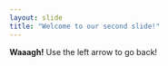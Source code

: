 ```yaml
---
layout: slide
title: "Welcome to our second slide!"
---
```

**Waaagh!**
Use the left arrow to go back!
